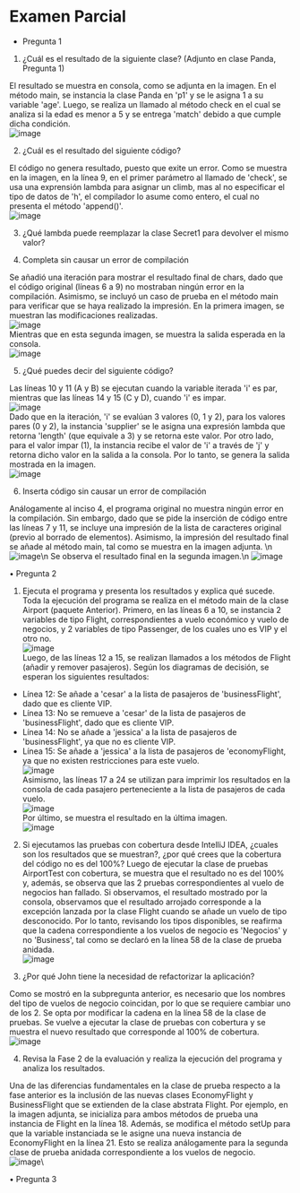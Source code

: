 # Examen Parcial

- Pregunta 1

1. ¿Cuál es el resultado de la siguiente clase? (Adjunto en clase Panda, Pregunta 1)

El resultado se muestra en consola, como  se adjunta en la imagen. En el método main, se instancia la clase Panda en 'p1' y se le asigna 1 a su variable 'age'. Luego, se realiza un llamado al método check en el cual se analiza si la edad es menor a 5 y se entrega 'match' debido a que cumple dicha condición.\
![image](https://user-images.githubusercontent.com/57854488/201108412-047ce103-3179-4ba8-aad5-e3c927d53fc4.png)

2. ¿Cuál es el resultado del siguiente código?

El código no genera resultado, puesto que exite un error. Como se muestra en la imagen, en la línea 9, en el primer parámetro al llamado de 'check', se usa una exprensión lambda para asignar un climb, mas al no especificar el tipo de datos de 'h', el compilador lo asume como entero, el cual no presenta el método 'append()'.\
![image](https://user-images.githubusercontent.com/57854488/201116527-232050d9-1948-409a-970a-111986511b72.png)

3. ¿Qué lambda puede reemplazar la clase Secret1 para devolver el mismo valor?



4. Completa sin causar un error de compilación

Se añadió una iteración para mostrar el resultado final de chars, dado que el código original (líneas 6 a 9) no mostraban ningún error en la compilación. Asimismo, se incluyó un caso de prueba en el método main para verificar que se haya realizado la impresión. En la primera imagen, se muestran las modificaciones realizadas.\
![image](https://user-images.githubusercontent.com/57854488/201116592-6b5f60f6-9398-48a0-af13-03ca408d34b3.png)\
Mientras que en esta segunda imagen, se muestra la salida esperada en la consola.\
![image](https://user-images.githubusercontent.com/57854488/201113052-a0d7dd35-f8f2-4541-8eba-9e1b392cd314.png)

5. ¿Qué puedes decir del siguiente código?

Las líneas 10 y 11 (A y B) se ejecutan cuando la variable iterada 'i' es par, mientras que las líneas 14 y 15 (C y D), cuando 'i' es impar.\
![image](https://user-images.githubusercontent.com/57854488/201116692-12035259-9c12-48a9-bd81-079d61c67e30.png)\
Dado que en la iteración, 'i' se evalúan 3 valores (0, 1 y 2), para los valores pares (0 y 2), la instancia 'supplier' se le asigna una expresión lambda que retorna 'length' (que equivale a 3) y se retorna este valor. Por otro lado, para el valor impar (1), la instancia recibe el valor de 'i' a través de 'j' y retorna dicho valor en la salida a la consola. Por lo tanto, se genera la salida mostrada en la imagen.\
![image](https://user-images.githubusercontent.com/57854488/201114441-0a70ccb1-4875-4bd0-94a1-d8e83f1a72fd.png)

6. Inserta código sin causar un error de compilación

Análogamente al inciso 4, el programa original no muestra ningún error en la compilación. Sin embargo, dado que se pide la inserción de código entre las líneas 7 y 11, se incluye una impresión de la lista de caracteres original (previo al borrado de elementos). Asimismo, la impresión del resultado final se añade al método main, tal como se muestra en la imagen adjunta. \n
![image](https://user-images.githubusercontent.com/57854488/201116314-f9adc169-26e0-447c-b0c4-3cc213248610.png)\n
Se observa el resultado final en la segunda imagen.\n
![image](https://user-images.githubusercontent.com/57854488/201116347-0f93953c-3f43-4f42-9d2a-beda0b410cc8.png)

• Pregunta 2

1. Ejecuta el programa y presenta los resultados y explica qué sucede.
Toda la ejecución del programa se realiza en el método main de la clase Airport (paquete Anterior). Primero, en las líneas 6 a 10, se instancia 2 variables de tipo Flight, correspondientes a vuelo económico y vuelo de negocios, y 2 variables de tipo Passenger, de los cuales uno es VIP y el otro no.\
![image](https://user-images.githubusercontent.com/57854488/201123315-cef79a5e-9bb2-4695-bcc0-853c93431314.png)\
Luego, de las líneas 12 a 15, se realizan llamados a los métodos de Flight (añadir y remover pasajeros). Según los diagramas de decisión, se esperan los siguientes resultados:
  * Línea 12: Se añade a 'cesar' a la lista de pasajeros de 'businessFlight', dado que es cliente VIP.
  * Línea 13: No se remueve a 'cesar' de la lista de pasajeros de 'businessFlight', dado que es cliente VIP.
  * Línea 14: No se añade a 'jessica' a la lista de pasajeros de 'businessFlight', ya que no es cliente VIP.
  * Línea 15: Se añade a 'jessica' a la lista de pasajeros de 'economyFlight, ya que no existen restricciones para este vuelo.\
![image](https://user-images.githubusercontent.com/57854488/201124218-277269ed-8bf3-4701-b562-96def64cfe5a.png)\
Asimismo, las líneas 17 a 24 se utilizan para imprimir los resultados en la consola de cada pasajero perteneciente a la lista de pasajeros de cada vuelo.\
![image](https://user-images.githubusercontent.com/57854488/201124485-c8791110-ca0d-4940-99d7-4a9083c06b5c.png)\
Por último, se muestra el resultado en la última imagen.\
![image](https://user-images.githubusercontent.com/57854488/201124593-ef4f5fa0-ab19-4aa7-97c7-e441b331ea24.png)

2. Si ejecutamos las pruebas con cobertura desde IntelliJ IDEA, ¿cuales son los resultados que se muestran?, ¿por qué crees que la cobertura del código no es del 100%?
Luego de ejecutar la clase de pruebas AirportTest con cobertura, se muestra que el resultado no es del 100% y, además, se observa que las 2 pruebas correspondientes al vuelo de negocios han fallado. Si observamos, el resultado mostrado por la consola, observamos que el resultado arrojado corresponde a la excepción lanzada por la clase Flight cuando se añade un vuelo de tipo desconocido. Por lo tanto, revisando los tipos disponibles, se reafirma que la cadena correspondiente a los vuelos de negocio es 'Negocios' y no 'Business', tal como se declaró en la línea 58 de la clase de prueba anidada.\
![image](https://user-images.githubusercontent.com/57854488/201126974-309dd5bb-1ce1-4370-a094-59cc9260cfc4.png)

3. ¿Por qué John tiene la necesidad de refactorizar la aplicación?

Como se mostró en la subpregunta anterior, es necesario que los nombres del tipo de vuelos de negocio coincidan, por lo que se requiere cambiar uno de los 2. Se opta por modificar la cadena en la línea 58 de la clase de pruebas. Se vuelve a ejecutar la clase de pruebas con cobertura y se muestra el nuevo resultado que corresponde al 100% de cobertura.\
![image](https://user-images.githubusercontent.com/57854488/201131365-fa28cc14-555a-422b-b8de-939ab322a7ca.png)

4. Revisa la Fase 2 de la evaluación y realiza la ejecución del programa y analiza los resultados.

Una de las diferencias fundamentales en la clase de prueba respecto a la fase anterior es la inclusión de las nuevas clases EconomyFlight y BusinessFlight que se extienden de la clase abstrata Flight. Por ejemplo, en la imagen adjunta, se inicializa para ambos métodos de prueba una instancia de Flight en la línea 18. Además, se modifica el método setUp para que la variable instanciada se le asigne una nueva instancia de EconomyFlight en la línea 21. Esto se realiza análogamente para la segunda clase de prueba anidada correspondiente a los vuelos de negocio.\
![image](https://user-images.githubusercontent.com/57854488/201133683-616b6ffc-2b13-4d8c-b214-4250ea74df67.png)\














• Pregunta 3









